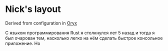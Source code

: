 # Nick's layout

Derived from configuration in 
[Oryx](https://configure.zsa.io/moonlander/layouts/gqXJ4/latest/0)


С языком программирования Rust я столкнулся лет 5 назад и тогда
я был очарован тем, насколько легко на нём сделать быстрое консольное приложение. Но

